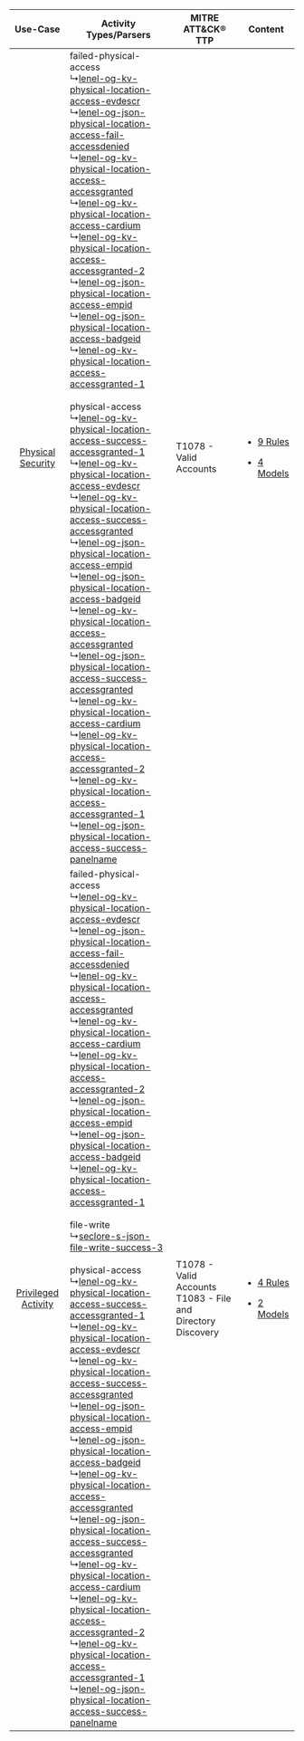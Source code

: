 |    Use-Case    | Activity Types/Parsers    | MITRE ATT&CK® TTP    | Content    |
|:----:| ---- | ---- | ---- |
|   [Physical Security](../../../UseCases/uc_physical_security.md)   |  failed-physical-access<br> ↳[lenel-og-kv-physical-location-access-evdescr](Ps/pC_lenelogkvphysicallocationaccessevdescr.md)<br> ↳[lenel-og-json-physical-location-access-fail-accessdenied](Ps/pC_lenelogjsonphysicallocationaccessfailaccessdenied.md)<br> ↳[lenel-og-kv-physical-location-access-accessgranted](Ps/pC_lenelogkvphysicallocationaccessaccessgranted.md)<br> ↳[lenel-og-kv-physical-location-access-cardium](Ps/pC_lenelogkvphysicallocationaccesscardium.md)<br> ↳[lenel-og-kv-physical-location-access-accessgranted-2](Ps/pC_lenelogkvphysicallocationaccessaccessgranted2.md)<br> ↳[lenel-og-json-physical-location-access-empid](Ps/pC_lenelogjsonphysicallocationaccessempid.md)<br> ↳[lenel-og-json-physical-location-access-badgeid](Ps/pC_lenelogjsonphysicallocationaccessbadgeid.md)<br> ↳[lenel-og-kv-physical-location-access-accessgranted-1](Ps/pC_lenelogkvphysicallocationaccessaccessgranted1.md)<br><br> physical-access<br> ↳[lenel-og-kv-physical-location-access-success-accessgranted-1](Ps/pC_lenelogkvphysicallocationaccesssuccessaccessgranted1.md)<br> ↳[lenel-og-kv-physical-location-access-evdescr](Ps/pC_lenelogkvphysicallocationaccessevdescr.md)<br> ↳[lenel-og-kv-physical-location-access-success-accessgranted](Ps/pC_lenelogkvphysicallocationaccesssuccessaccessgranted.md)<br> ↳[lenel-og-json-physical-location-access-empid](Ps/pC_lenelogjsonphysicallocationaccessempid.md)<br> ↳[lenel-og-json-physical-location-access-badgeid](Ps/pC_lenelogjsonphysicallocationaccessbadgeid.md)<br> ↳[lenel-og-kv-physical-location-access-accessgranted](Ps/pC_lenelogkvphysicallocationaccessaccessgranted.md)<br> ↳[lenel-og-json-physical-location-access-success-accessgranted](Ps/pC_lenelogjsonphysicallocationaccesssuccessaccessgranted.md)<br> ↳[lenel-og-kv-physical-location-access-cardium](Ps/pC_lenelogkvphysicallocationaccesscardium.md)<br> ↳[lenel-og-kv-physical-location-access-accessgranted-2](Ps/pC_lenelogkvphysicallocationaccessaccessgranted2.md)<br> ↳[lenel-og-kv-physical-location-access-accessgranted-1](Ps/pC_lenelogkvphysicallocationaccessaccessgranted1.md)<br> ↳[lenel-og-json-physical-location-access-success-panelname](Ps/pC_lenelogjsonphysicallocationaccesssuccesspanelname.md)<br>    | T1078 - Valid Accounts<br>    | [<ul><li>9 Rules</li></ul><ul><li>4 Models</li></ul>](RM/r_m_lenel_onguard_Physical_Security.md)   |
| [Privileged Activity](../../../UseCases/uc_privileged_activity.md) |  failed-physical-access<br> ↳[lenel-og-kv-physical-location-access-evdescr](Ps/pC_lenelogkvphysicallocationaccessevdescr.md)<br> ↳[lenel-og-json-physical-location-access-fail-accessdenied](Ps/pC_lenelogjsonphysicallocationaccessfailaccessdenied.md)<br> ↳[lenel-og-kv-physical-location-access-accessgranted](Ps/pC_lenelogkvphysicallocationaccessaccessgranted.md)<br> ↳[lenel-og-kv-physical-location-access-cardium](Ps/pC_lenelogkvphysicallocationaccesscardium.md)<br> ↳[lenel-og-kv-physical-location-access-accessgranted-2](Ps/pC_lenelogkvphysicallocationaccessaccessgranted2.md)<br> ↳[lenel-og-json-physical-location-access-empid](Ps/pC_lenelogjsonphysicallocationaccessempid.md)<br> ↳[lenel-og-json-physical-location-access-badgeid](Ps/pC_lenelogjsonphysicallocationaccessbadgeid.md)<br> ↳[lenel-og-kv-physical-location-access-accessgranted-1](Ps/pC_lenelogkvphysicallocationaccessaccessgranted1.md)<br><br> file-write<br> ↳[seclore-s-json-file-write-success-3](Ps/pC_secloresjsonfilewritesuccess3.md)<br><br> physical-access<br> ↳[lenel-og-kv-physical-location-access-success-accessgranted-1](Ps/pC_lenelogkvphysicallocationaccesssuccessaccessgranted1.md)<br> ↳[lenel-og-kv-physical-location-access-evdescr](Ps/pC_lenelogkvphysicallocationaccessevdescr.md)<br> ↳[lenel-og-kv-physical-location-access-success-accessgranted](Ps/pC_lenelogkvphysicallocationaccesssuccessaccessgranted.md)<br> ↳[lenel-og-json-physical-location-access-empid](Ps/pC_lenelogjsonphysicallocationaccessempid.md)<br> ↳[lenel-og-json-physical-location-access-badgeid](Ps/pC_lenelogjsonphysicallocationaccessbadgeid.md)<br> ↳[lenel-og-kv-physical-location-access-accessgranted](Ps/pC_lenelogkvphysicallocationaccessaccessgranted.md)<br> ↳[lenel-og-json-physical-location-access-success-accessgranted](Ps/pC_lenelogjsonphysicallocationaccesssuccessaccessgranted.md)<br> ↳[lenel-og-kv-physical-location-access-cardium](Ps/pC_lenelogkvphysicallocationaccesscardium.md)<br> ↳[lenel-og-kv-physical-location-access-accessgranted-2](Ps/pC_lenelogkvphysicallocationaccessaccessgranted2.md)<br> ↳[lenel-og-kv-physical-location-access-accessgranted-1](Ps/pC_lenelogkvphysicallocationaccessaccessgranted1.md)<br> ↳[lenel-og-json-physical-location-access-success-panelname](Ps/pC_lenelogjsonphysicallocationaccesssuccesspanelname.md)<br> | T1078 - Valid Accounts<br>T1083 - File and Directory Discovery<br> | [<ul><li>4 Rules</li></ul><ul><li>2 Models</li></ul>](RM/r_m_lenel_onguard_Privileged_Activity.md) |